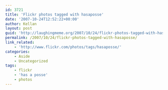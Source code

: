 ```yaml
---
id: 3721
title: 'Flickr photos tagged with hasaposse'
date: '2007-10-24T12:52:22+00:00'
author: Kellan
layout: post
guid: 'http://laughingmeme.org/2007/10/24/flickr-photos-tagged-with-hasaposse/'
permalink: /2007/10/24/flickr-photos-tagged-with-hasaposse/
link_related:
    - 'http://www.flickr.com/photos/tags/hasaposse/'
categories:
    - Aside
    - Uncategorized
tags:
    - flickr
    - 'has a posse'
    - photos
---
```


